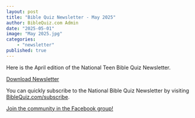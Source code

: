 ```yaml
---
layout: post
title: "Bible Quiz Newsletter - May 2025"
author: BibleQuiz.com Admin
date: "2025-05-01"
image: "May 2025.jpg"
categories:
    - "newsletter"
published: true
---
```


Here is the April edition of the National Teen Bible Quiz Newsletter.

<a href="{{site.url}}{% link assets/2025/tbq_newsletter_may_2025.pdf %}" class="button is-primary">Download Newsletter</a>

You can quickly subscribe to the National Bible Quiz Newsletter by visiting [BibleQuiz.com/subscribe](https://biblequiz.com/subscribe/).

[Join the community in the Facebook group!](https://www.facebook.com/groups/agbiblequiz)
